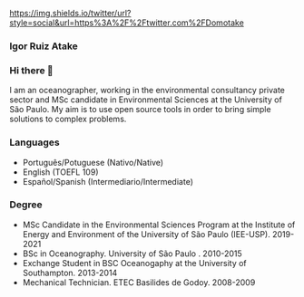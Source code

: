 https://img.shields.io/twitter/url?style=social&url=https%3A%2F%2Ftwitter.com%2FDomotake

### Igor Ruiz Atake

### Hi there 👋

I am an oceanographer, working in the environmental consultancy private sector and MSc candidate in Environmental Sciences at the University of São Paulo. My aim is to use open source tools in order to bring simple solutions to complex problems.

### Languages

- Português/Potuguese (Nativo/Native)
- English (TOEFL 109)
- Español/Spanish (Intermediario/Intermediate)

### Degree

- MSc Candidate in the Environmental Sciences Program at the Institute of Energy and Environment of the University of São Paulo (IEE-USP). 2019-2021
- BSc in Oceanography. University of São Paulo . 2010-2015
- Exchange Student in BSC Oceanogaphy at the University of Southampton. 2013-2014
- Mechanical Technician. ETEC Basilides de Godoy. 2008-2009
